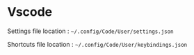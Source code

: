 # Vscode

Settings file location : `~/.config/Code/User/settings.json`

Shortcuts file location : `~/.config/Code/User/keybindings.json`

